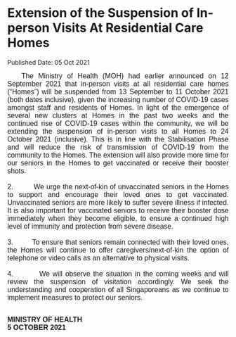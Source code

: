 <html>
    <meta http-equiv="Content-Type" content="text/html; charset=utf-8"/>
    <meta charset="utf-8"/>
    <title>Extension of the Suspension of In-person Visits At Residential Care Homes </title>
    <body><h1>Extension of the Suspension of In-person Visits At Residential Care Homes </h1>
    <p>Published Date: 05 Oct 2021</p> <p style="margin: 0cm; font-size: 11pt; font-family: Calibri, sans-serif; text-align: justify;"><span style="font-family: Arial; font-size: 16px;">&nbsp; &nbsp;The Ministry of Health (MOH) had earlier announced on 12 September 2021 that in-person visits at all residential care homes (“Homes”) will be suspended from 13 September to 11 October 2021 (both dates inclusive), given the increasing number of COVID-19 cases amongst staff and residents of Homes. In light of the emergence of several new clusters at Homes in the past two weeks and the continued rise of COVID-19 cases within the community, we will be extending the suspension of in-person visits to all Homes to 24 October 2021 (inclusive). This is in line with the Stabilisation Phase and will reduce the risk of transmission of COVID-19 from the community to the Homes. The extension will also provide more time for our seniors in the Homes to get vaccinated or receive their booster shots.</span></p><p style="margin: 0cm; font-size: 11pt; font-family: Calibri, sans-serif; text-align: justify;"><span style="font-size: 16px;"><span style="font-family: Arial;">&nbsp;</span></span></p><p style="margin: 0cm; font-size: 11pt; font-family: Calibri, sans-serif; text-align: justify;"><span style="font-size: 16px;"><span style="font-family: Arial;">2.&nbsp;&nbsp;&nbsp;&nbsp;&nbsp;&nbsp;&nbsp;&nbsp; We urge the next-of-kin of unvaccinated seniors in the Homes to support and encourage their loved ones to get vaccinated. Unvaccinated seniors are more likely to suffer severe illness if infected. It is also important for vaccinated seniors to receive their booster dose immediately when they become eligible, to ensure a continued high level of immunity and protection from severe disease.</span></span></p><p style="margin: 0cm; font-size: 11pt; font-family: Calibri, sans-serif; text-align: justify;"><span style="font-size: 16px;"><span style="font-family: Arial;">&nbsp;</span></span></p><p style="margin: 0cm; font-size: 11pt; font-family: Calibri, sans-serif; text-align: justify;"><span style="font-size: 16px;"><span style="font-family: Arial;">3.&nbsp;&nbsp;&nbsp;&nbsp;&nbsp;&nbsp;&nbsp;&nbsp; To ensure that seniors remain connected with their loved ones, the Homes will continue to offer caregivers/next-of-kin the option of telephone or video calls as an alternative to physical visits.</span></span></p><p style="margin: 0cm; font-size: 11pt; font-family: Calibri, sans-serif; text-align: justify;"><span style="font-size: 16px;"><span style="font-family: Arial;">&nbsp;</span></span></p><p style="margin: 0cm; font-size: 11pt; font-family: Calibri, sans-serif; text-align: justify;"><span style="font-size: 16px;"><span style="font-family: Arial;">4.&nbsp;&nbsp;&nbsp;&nbsp;&nbsp;&nbsp;&nbsp;&nbsp; We will observe the situation in the coming weeks and will review the suspension of visitation accordingly. We seek the understanding and cooperation of all Singaporeans as we continue to implement measures to protect our seniors.</span></span></p><p style="margin: 0cm; font-size: 11pt; font-family: Calibri, sans-serif; text-align: justify;"><span style="font-size: 16px;"><span style="font-family: Arial;"><br></span></span></p><p><span style="font-family: Arial;"><span style="font-size: 16px;"><strong>MINISTRY OF HEALTH<br></strong><strong>5 OCTOBER 2021</strong></span></span></p></body>
</html>